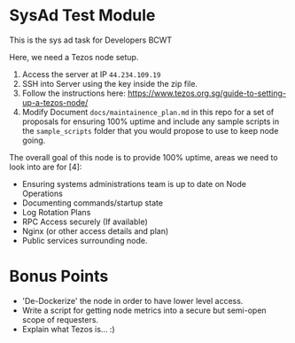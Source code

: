 # SysAd Test Module
This is the sys ad task for Developers BCWT

Here, we need a Tezos node setup.  

1. Access the server at IP  `44.234.109.19`
2. SSH into Server using the key inside the zip file.
3. Follow the instructions here: https://www.tezos.org.sg/guide-to-setting-up-a-tezos-node/
4. Modify Document `docs/maintainence_plan.md` in this repo for a set of proposals for ensuring 100% uptime and include any sample scripts in the `sample_scripts` folder that you would propose to use to keep node going.

The overall goal of this node is to provide 100% uptime, areas we need to look into are for [4]:

* Ensuring systems administrations team is up to date on Node Operations
* Documenting commands/startup state
* Log Rotation Plans
* RPC Access securely (If available)
* Nginx (or other access details and plan)
* Public services surrounding node.


# Bonus Points
* 'De-Dockerize' the node in order to have lower level access.
* Write a script for getting node metrics into a secure but semi-open scope of requesters.
* Explain what Tezos is... :)

